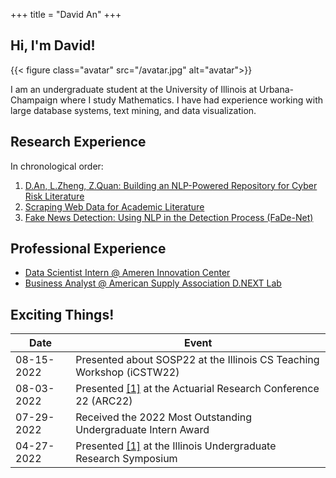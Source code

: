 +++
title = "David An"
+++

## Hi, I'm David!

{{< figure class="avatar" src="/avatar.jpg" alt="avatar">}}

I am an undergraduate student at the University of Illinois at Urbana-Champaign where I study Mathematics. I have had experience working with large database systems, text mining, and data visualization.

## Research Experience

In chronological order:

1. [D.An, L.Zheng, Z.Quan: Building an NLP-Powered Repository for Cyber Risk Literature](/research/nlpsearch)
2. [Scraping Web Data for Academic Literature](/research/uconnscrape)
3. [Fake News Detection: Using NLP in the Detection Process (FaDe-Net)](research/fadenet)

## Professional Experience

- [Data Scientist Intern @ Ameren Innovation Center](/professional/ameren)
- [Business Analyst @ American Supply Association D.NEXT Lab](/professional/asa)

## Exciting Things!

<!-- This is a [link](http://google.com). Something *italics* and something **bold**.

Here is a table: -->

| Date       | Event                                                                                 |
| ---------- | ------------------------------------------------------------------------------------- |
| 08-15-2022 | Presented about SOSP22 at the Illinois CS Teaching Workshop (iCSTW22)                 |
| 08-03-2022 | Presented [[1]](/research/nlpsearch) at the Actuarial Research Conference 22 (ARC22)  |
| 07-29-2022 | Received the 2022 Most Outstanding Undergraduate Intern Award                         |
| 04-27-2022 | Presented [[1]](/research/nlpsearch) at the Illinois Undergraduate Research Symposium |

<!--
Here is a horizontal rule:

---

Here is a blockquote:

> To a great mind, nothing is little

Here is a `code` block: -->

<!-- ```python
def is_elementary():
  return True
``` -->
